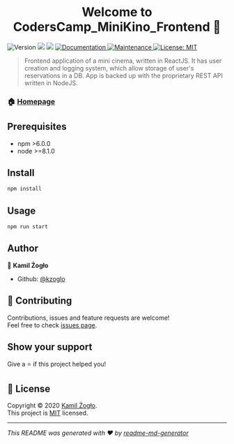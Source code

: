 <h1 align="center">Welcome to CodersCamp_MiniKino_Frontend 👋</h1>
<p>
  <img alt="Version" src="https://img.shields.io/badge/version-2.0.0-blue.svg?cacheSeconds=2592000" />
  <img src="https://img.shields.io/badge/npm-%3E6.0.0-blue.svg" />
  <img src="https://img.shields.io/badge/node-%3E%3D8.1.0-blue.svg" />
  <a href="https://github.com/kzoglo/CodersCamp_MiniKino_Frontend#readme" target="_blank">
    <img alt="Documentation" src="https://img.shields.io/badge/documentation-yes-brightgreen.svg" />
  </a>
  <a href="https://github.com/kzoglo/CodersCamp_MiniKino_Frontend/graphs/commit-activity" target="_blank">
    <img alt="Maintenance" src="https://img.shields.io/badge/Maintained%3F-yes-green.svg" />
  </a>
  <a href="https://opensource.org/licenses/MIT" target="_blank">
    <img alt="License: MIT" src="https://img.shields.io/badge/license-MIT-yellow.svg" />
  </a>
</p>

> Frontend application of a mini cinema, written in ReactJS. It has user creation and logging system, which allow storage of user's reservations in a DB. App is backed up with the proprietary REST API written in NodeJS.

### 🏠 [Homepage](https://kzoglo.github.io/CodersCamp_MiniKino_Frontend)

## Prerequisites

- npm >6.0.0
- node >=8.1.0

## Install

```sh
npm install
```

## Usage

```sh
npm run start
```

## Author

👤 **Kamil Żogło**

- Github: [@kzoglo](https://github.com/kzoglo)

## 🤝 Contributing

Contributions, issues and feature requests are welcome!<br />Feel free to check [issues page](https://github.com/kzoglo/CodersCamp_MiniKino_Frontend/issues).

## Show your support

Give a ⭐️ if this project helped you!

## 📝 License

Copyright © 2020 [Kamil Żogło](https://github.com/kzoglo).<br />
This project is [MIT](https://opensource.org/licenses/MIT) licensed.

---

_This README was generated with ❤️ by [readme-md-generator](https://github.com/kefranabg/readme-md-generator)_
